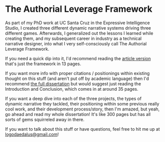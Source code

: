# The Authorial Leverage Framework
As part of my PhD work at UC Santa Cruz in the Expressive Intelligence Studio, I created three different dynamic narrative systems driving three different games. Afterwards, I generalized out the lessons I learned while creating them, and my subsequent career in industry as a technical narrative designer, into what I very self-consciously call The Authorial Leverage Framework.

If you need a quick dip into it, I'd recommend reading the [article version](https://github.com/Logodaedalus/dissertation/blob/e9db6edd68877204f3eff51d12b461a2057639f7/Jacob%20Garbe-The%20Authorial%20Leverage%20Framework.pdf) that's just the framework in 13 pages.

If you want more info with proper citations / positionings within existing thought on this stuff (and aren't put off by academic language) then I'd recommend [the full dissertation](https://github.com/Logodaedalus/dissertation/blob/e9db6edd68877204f3eff51d12b461a2057639f7/Jacob%20Garbe-Increasing%20Authorial%20Leverage%20In%20Generative%20Narrative%20Systems.pdf) but would suggest just reading the Introduction and Conclusion, which comes in at around 35 pages.

If you want a deep dive into each of the three projects, the types of dynamic narrative they tackled, their positioning within some previous really cool work, and their development process/story, then I'm amazed, but yeah, go ahead and read my whole dissertation! It's like 300 pages but has all sorts of gems squirreled away in there.

If you want to talk about this stuff or have questions, feel free to hit me up at logodaedalus@gmail.com!
